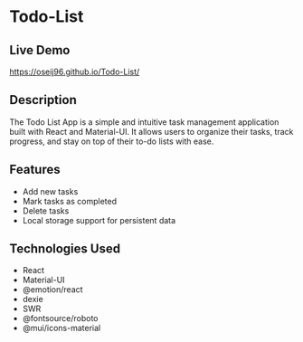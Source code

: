 # Todo-List

## Live Demo
https://oseij96.github.io/Todo-List/

## Description

The Todo List App is a simple and intuitive task management application built with React and Material-UI. It allows users to organize their tasks, track progress, and stay on top of their to-do lists with ease.

## Features

* Add new tasks
* Mark tasks as completed
* Delete tasks
* Local storage support for persistent data


## Technologies Used

* React 
* Material-UI
* @emotion/react
* dexie
* SWR
* @fontsource/roboto
* @mui/icons-material
